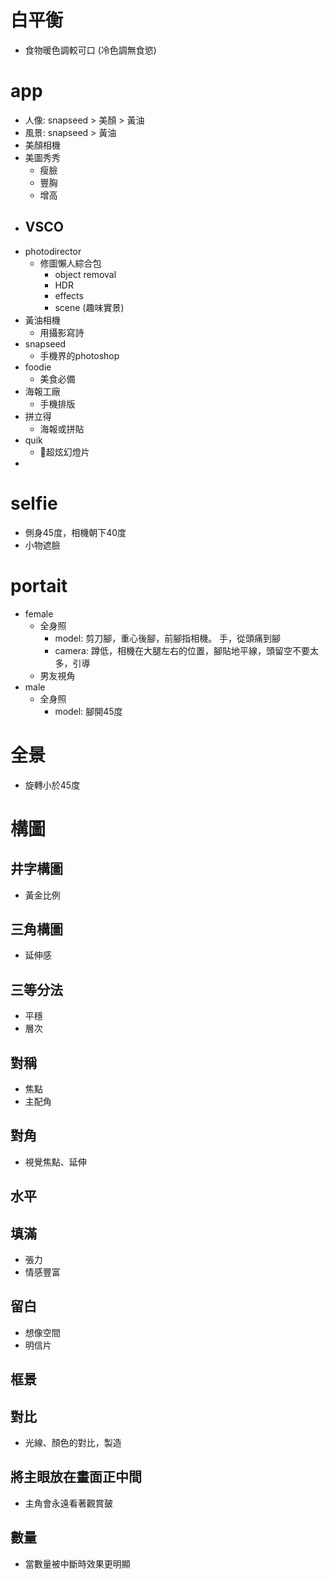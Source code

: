 #

# 白平衡
- 食物暖色調較可口 (冷色調無食慾)

# app
- 人像: snapseed > 美顏 > 黃油
- 風景: snapseed > 黃油
- 美顏相機
- 美圖秀秀
  - 瘦臉
  - 豐胸
  - 增高
- VSCO
  - 
- photodirector
    - 修圖懶人綜合包
        - object removal
        - HDR
        -  effects 
        - scene (趣味實景)
- 黃油相機
    - 用攝影寫詩
- snapseed
    - 手機界的photoshop
- foodie
    - 美食必備
- 海報工廠
    - 手機排版
- 拼立得
    - 海報或拼貼
- quik
    - 超炫幻燈片
- 

# selfie
- 側身45度，相機朝下40度
- 小物遮臉


# portait
- female
    - 全身照
        - model: 
        剪刀腳，重心後腳，前腳指相機。
        手，從頭痛到腳
        - camera: 
        蹲低，相機在大腿左右的位置，腳貼地平線，頭留空不要太多，引導
    - 男友視角
- male
    - 全身照
        - model: 
        腳開45度

# 全景
- 旋轉小於45度

# 構圖
## 井字構圖
- 黃金比例

## 三角構圖
- 延伸感

## 三等分法
- 平穩
- 層次

## 對稱
- 焦點
- 主配角

## 對角
- 視覺焦點、延伸

## 水平

## 填滿
- 張力
- 情感豐富

## 留白
- 想像空間
- 明信片

## 框景

## 對比
- 光線、顏色的對比，製造

## 將主眼放在畫面正中間
- 主角會永遠看著觀賞皷

## 數量
- 當數量被中斷時效果更明顯

